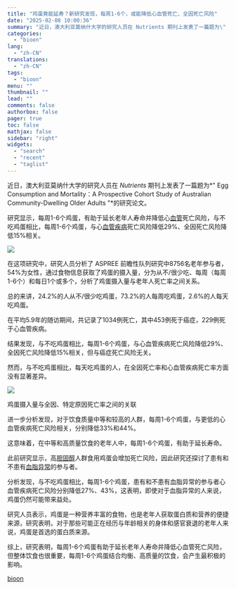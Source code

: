 ```yaml
---
title: "鸡蛋竟能延寿？新研究发现，每周1-6个，或能降低心血管死亡、全因死亡风险"
date: "2025-02-08 10:00:36"
summary: "近日，澳大利亚莫纳什大学的研究人员在 Nutrients 期刊上发表了一篇题为\" Egg Consu..."
categories:
  - "bioon"
lang:
  - "zh-CN"
translations:
  - "zh-CN"
tags:
  - "bioon"
menu: ""
thumbnail: ""
lead: ""
comments: false
authorbox: false
pager: true
toc: false
mathjax: false
sidebar: "right"
widgets:
  - "search"
  - "recent"
  - "taglist"
---
```


近日，澳大利亚莫纳什大学的研究人员在 *Nutrients* 期刊上发表了一篇题为*" Egg Consumption and Mortality：A Prospective Cohort Study of Australian Community-Dwelling Older Adults "*的研究论文。

研究显示，每周1-6个鸡蛋，有助于延长老年人寿命并降低心[血管](https://www.medsci.cn/guideline/list.do?q=%E8%A1%80%E7%AE%A1)死亡风险，与不吃鸡蛋相比，每周1-6个鸡蛋，与心[血管疾病](https://www.medsci.cn/topic/show?id=bb6f89e145a)死亡风险降低29%、全因死亡风险降低15%相关。

![](https://msimg.bioon.com/bioon-com/20241101/bf27d73330e3436b9d7707404fc40635-hDRcr4WMBiRD.jpg)

在这项研究中，研究人员分析了 ASPREE 前瞻性队列研究中8756名老年参与者，54%为女性，通过食物信息获取了鸡蛋的摄入量，分为从不/很少吃、每周（每周1-6个）和每日1个或多个，分析了鸡蛋摄入量与老年人死亡率之间关系。

总的来讲，24.2%的人从不/很少吃鸡蛋，73.2%的人每周吃鸡蛋，2.6%的人每天吃鸡蛋。

在平均5.9年的随访期间，共记录了1034例死亡，其中453例死于癌症，229例死于心血管疾病。

结果发现，与不吃鸡蛋相比，每周1-6个鸡蛋，与心血管疾病死亡风险降低29%、全因死亡风险降低15%相关，但与癌症死亡风险无关。

然而，与不吃鸡蛋相比，每天吃鸡蛋的人，在全因死亡率和心血管疾病死亡率方面没有显著差异。

![](https://msimg.bioon.com/bioon-com/20241101/d5e5c1e275914e5eb9b096f31069e210-GipnaF0zyHB3.jpg)

鸡蛋摄入量与全因、特定原因死亡率之间的关联

进一步分析发现，对于饮食质量中等和较高的人群，每周1-6个鸡蛋，与更低的心血管疾病死亡风险相关，分别降低33%和44%。

这意味着，在中等和高质量饮食的老年人中，每周1-6个鸡蛋，有助于延长寿命。

此前研究显示，高[胆固醇](https://www.medsci.cn/search?q=%E8%83%86%E5%9B%BA%E9%86%87)人群食用鸡蛋会增加死亡风险，因此研究还探讨了患有和不患有[血脂异常](https://www.medsci.cn/topic/show?id=cbd48992056)的参与者。

分析发现，与不吃鸡蛋相比，每周1-6个鸡蛋，患有和不患有血脂异常的参与者心血管疾病死亡风险分别降低27%、43%，这表明，即使对于血脂异常的人来说，鸡蛋仍然可能带来益处。

研究人员表示，鸡蛋是一种营养丰富的食物，也是老年人获取蛋白质和营养的便捷来源，研究表明，对于那些可能正在经历与年龄相关的身体和感官衰退的老年人来说，鸡蛋是首选的蛋白质来源。

综上，研究表明，每周1-6个鸡蛋有助于延长老年人寿命并降低心血管死亡风险，但整体饮食也很重要，每周1-6个鸡蛋结合均衡、高质量的饮食，会产生最积极的影响。

[bioon](http://news.bioon.com/article/dbec86235995.html)
